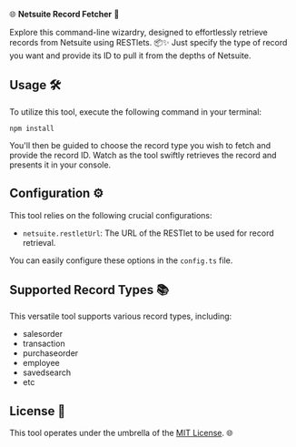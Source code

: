 🌐 **Netsuite Record Fetcher** 🚀

Explore this command-line wizardry, designed to effortlessly retrieve records from Netsuite using RESTlets. 📦✨ Just specify the type of record you want and provide its ID to pull it from the depths of Netsuite.

## Usage 🛠️

To utilize this tool, execute the following command in your terminal:

```shell
npm install
```

You'll then be guided to choose the record type you wish to fetch and provide the record ID. Watch as the tool swiftly retrieves the record and presents it in your console.

## Configuration ⚙️

This tool relies on the following crucial configurations:

- `netsuite.restletUrl`: The URL of the RESTlet to be used for record retrieval.

You can easily configure these options in the `config.ts` file.

## Supported Record Types 📚

This versatile tool supports various record types, including:

- salesorder
- transaction
- purchaseorder
- employee
- savedsearch
- etc

## License 📜

This tool operates under the umbrella of the [MIT License](https://opensource.org/licenses/MIT). 🌐
